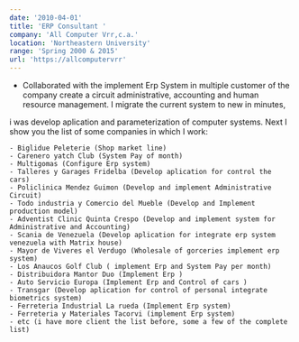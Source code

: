 ```yaml
---
date: '2010-04-01'
title: 'ERP Consultant '
company: 'All Computer Vrr,c.a.'
location: 'Northeastern University'
range: 'Spring 2000 & 2015'
url: 'https://allcomputervrr'
---
```


- Collaborated with the implement Erp System in multiple customer of the company   create a circuit administrative, accounting and human resource management. I migrate the current system to new in minutes, 

i was develop aplication and parameterization of computer systems.
Next I show you the list of some companies in which I work:

    - Biglidue Peleterie (Shop market line)
    - Carenero yatch Club (System Pay of month)
    - Multigomas (Configure Erp system)
    - Talleres y Garages Fridelba (Develop aplication for control the cars)
    - Policlinica Mendez Guimon (Develop and implement Administrative Circuit)
    - Todo industria y Comercio del Mueble (Develop and Implement production model)
    - Adventist Clinic Quinta Crespo (Develop and implement system for Administrative and Accounting)
    - Scania de Venezuela (Develop aplication for integrate erp system venezuela with Matrix house)
    - Mayor de Viveres el Verdugo (Wholesale of gorceries implement erp system)
    - Los Anaucos Golf Club ( implement Erp and System Pay per month)
    - Distribuidora Mantor Duo (Implement Erp )
    - Auto Servicio Europa (Implement Erp and Control of cars )
    - Transgar (Develop aplication for control of personal integrate biometrics system)
    - Ferreteria Industrial La rueda (Implement Erp system)
    - Ferreteria y Materiales Tacorvi (implement Erp system)
    - etc (i have more client the list before, some a few of the complete list)

